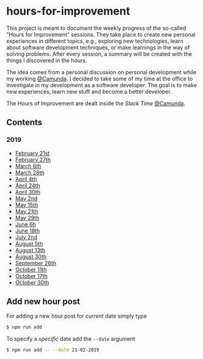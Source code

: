 # hours-for-improvement

This project is meant to document the weekly progress of the so-called "Hours for Improvement" sessions. They take place to create new personal experiences in different topics, e.g., exploring new technologies, learn about software development techniques, or make learnings in the way of solving problems. After every session, a summary will be created with the things I discovered in the hours.

The idea comes from a personal discussion on personal development while my working [@Camunda](https://github.com/camunda). I decided to take some of my time at the office to investigate in my development as a software developer. The goal is to make new experiences, learn new stuff and become a better developer.

The Hours of Improvement are dealt inside the *Slack Time* [@Camunda](https://github.com/camunda).

## Contents

### 2019

* [February 21st](./hours/2019/21-02-2019.md)
* [February 27th](./hours/2019/27-02-2019.md)
* [March 6th](./hours/2019/06-03-2019.md)
* [March 28th](./hours/2019/28-03-2019.md)
* [April 4th](./hours/2019/04-04-2019.md)
* [April 24th](./hours/2019/24-04-2019.md)
* [April 30th](./hours/2019/30-04-2019.md)
* [May 2nd](./hours/2019/02-05-2019.md)
* [May 15th](./hours/2019/15-05-2019.md)
* [May 21th](./hours/2019/21-05-2019.md)
* [May 29th](./hours/2019/29-05-2019.md)
* [June 6h](./hours/2019/06-06-2019.md)
* [June 18th](./hours/2019/18-06-2019.md)
* [July 2nd](./hours/2019/02-07-2019.md)
* [August 5th](./hours/2019/05-08-2019.md)
* [August 13th](./hours/2019/13-08-2019.md)
* [August 30th](./hours/2019/30-08-2019.md)
* [September 26th](./hours/2019/26-09-2019.md)
* [October 11th](./hours/2019/11-10-2019.md)
* [October 17th](./hours/2019/17-10-2019.md)
* [October 30th](./hours/2019/30-10-2019.md)

## Add new hour post

For adding a new hour post for *current* date simply type

```sh
$ npm run add
```

To specify a *specific* date add the `--date` argument

```sh
$ npm run add -- --date 21-02-2019
```